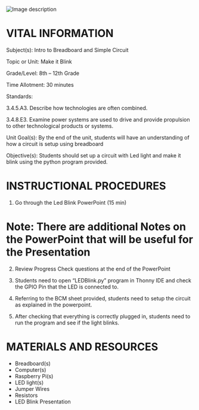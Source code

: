 ![Image description](https://github.com/BotDevLLC/BotDevCurriculum/blob/master/Pictures/Botdev.png)
# VITAL INFORMATION
Subject(s):          Intro to Breadboard and Simple Circuit 

Topic or Unit:     Make it Blink

Grade/Level:       8th – 12th Grade

Time Allotment:	 30 minutes

Standards:    	

3.4.5.A3. Describe how technologies are often combined. 

3.4.8.E3. Examine power systems are used to drive and provide propulsion to other technological products or systems. 

Unit Goal(s):      By the end of the unit, students will have an understanding of how a circuit is setup using breadboard

Objective(s):      Students should set up a circuit with Led light and make it blink using the python program provided. 

# INSTRUCTIONAL PROCEDURES 
 1.	Go through the Led Blink PowerPoint (15 min) 

# Note: There are additional Notes on the PowerPoint that will be useful for the Presentation  

2.	Review Progress Check questions at the end of the PowerPoint 

3.	Students need to open “LEDBlink.py” program in Thonny IDE and check the GPIO Pin that the LED is connected to. 

4.	Referring to the BCM sheet provided, students need to setup the circuit as explained in the powerpoint. 

5.	After checking that everything is correctly plugged in, students need to run the program and see if the light blinks.

# MATERIALS AND RESOURCES
* Breadboard(s)
* Computer(s)
* Raspberry Pi(s)
* LED light(s)
* Jumper Wires
* Resistors
* LED Blink Presentation

